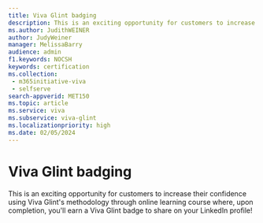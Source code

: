 ```yaml
---
title: Viva Glint badging
description: This is an exciting opportunity for customers to increase their confidence using Viva Glint's methodology through online learning course where, upon completion, you will earn a Viva Glint badge to share on your LinkedIn profile! 
ms.author: JudithWEINER
author: JudyWeiner
manager: MelissaBarry
audience: admin
f1.keywords: NOCSH
keywords: certification
ms.collection: 
 - m365initiative-viva
 - selfserve
search-appverid: MET150
ms.topic: article
ms.service: viva
ms.subservice: viva-glint
ms.localizationpriority: high
ms.date: 02/05/2024
---
```


# Viva Glint badging

This is an exciting opportunity for customers to increase their confidence using Viva Glint's methodology through online learning course where, upon completion, you'll earn a Viva Glint badge to share on your LinkedIn profile!
